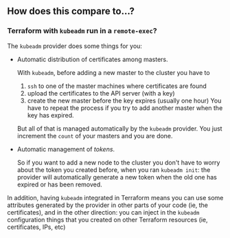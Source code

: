 ## How does this compare to...?

### Terraform with `kubeadm` run in a `remote-exec`?

The `kubeadm` provider does some things for you:

* Automatic distribution of certificates among masters.

    With `kubeadm`, before adding a new master to the cluster you have to
    1) `ssh` to one of the master machines where certificates are found
    2) upload the certificates to the API server (with a key)
    3) create the new master before the key expires (usually one hour)
    You have to repeat the process if you try to add another master when
    the key has expired.
    
    But all of that is managed automatically by the `kubeadm` provider.
    You just increment the `count` of your masters and you are done.
     
* Automatic management of _tokens_.

    So if you want to add a new node to the cluster you don't have to
    worry about the token you created before, when you ran `kubeadm init`:
    the provider will automatically generate a new token when the old
    one has expired or has been removed.  

In addition, having `kubeadm` integrated in Terraform means you can use some
attributes generated by the provider in other parts of your code (ie, the
certificates), and in the other direction: you can inject in the `kubeadm`
configuration things that you created on other Terraform resources (ie, 
certificates, IPs, etc)

